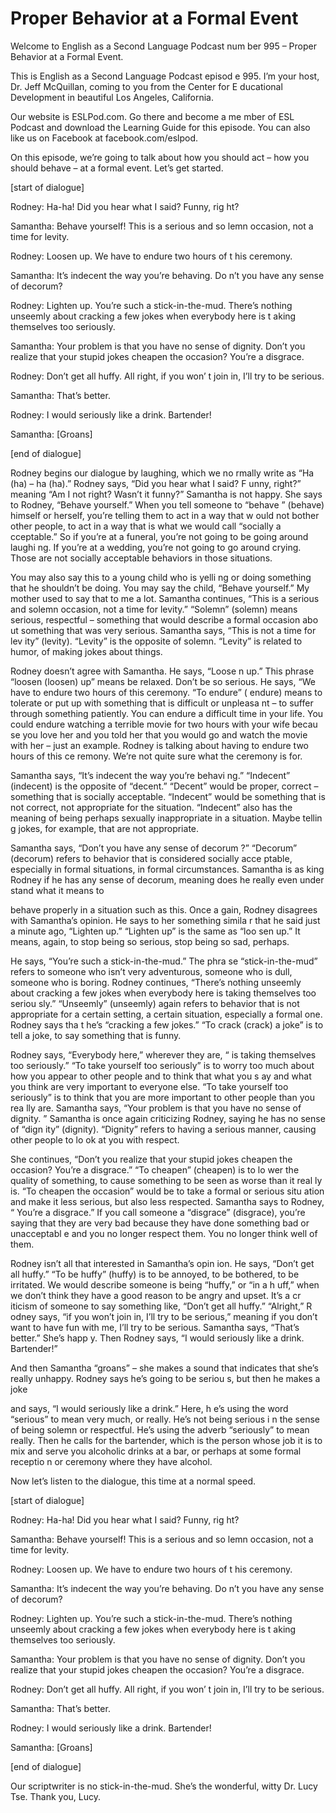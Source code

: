 # Proper Behavior at a Formal Event

Welcome to English as a Second Language Podcast num ber 995 – Proper Behavior at a Formal Event.

This is English as a Second Language Podcast episod e 995. I’m your host, Dr. Jeff McQuillan, coming to you from the Center for E ducational Development in beautiful Los Angeles, California.

Our website is ESLPod.com. Go there and become a me mber of ESL Podcast and download the Learning Guide for this episode. You can also like us on Facebook at facebook.com/eslpod.

On this episode, we’re going to talk about how you should act – how you should behave – at a formal event. Let’s get started.

[start of dialogue]

Rodney: Ha-ha! Did you hear what I said? Funny, rig ht?

Samantha: Behave yourself! This is a serious and so lemn occasion, not a time for levity.

Rodney: Loosen up. We have to endure two hours of t his ceremony.

Samantha: It’s indecent the way you’re behaving. Do n’t you have any sense of decorum?

Rodney: Lighten up. You’re such a stick-in-the-mud.  There’s nothing unseemly about cracking a few jokes when everybody here is t aking themselves too seriously.

Samantha: Your problem is that you have no sense of  dignity. Don’t you realize that your stupid jokes cheapen the occasion? You’re  a disgrace.

Rodney: Don’t get all huffy. All right, if you won’ t join in, I’ll try to be serious.

Samantha: That’s better.

Rodney: I would seriously like a drink. Bartender!

Samantha: [Groans]

 [end of dialogue]

Rodney begins our dialogue by laughing, which we no rmally write as “Ha (ha) – ha (ha).” Rodney says, “Did you hear what I said? F unny, right?” meaning “Am I not right? Wasn’t it funny?” Samantha is not happy.  She says to Rodney, “Behave yourself.” When you tell someone to “behave ” (behave) himself or herself, you’re telling them to act in a way that w ould not bother other people, to act in a way that is what we would call “socially a cceptable.” So if you’re at a funeral, you’re not going to be going around laughi ng. If you’re at a wedding, you’re not going to go around crying. Those are not  socially acceptable behaviors in those situations.

You may also say this to a young child who is yelli ng or doing something that he shouldn’t be doing. You may say the child, “Behave yourself.” My mother used to say that to me a lot. Samantha continues, “This is a serious and solemn occasion, not a time for levity.” “Solemn” (solemn)  means serious, respectful – something that would describe a formal occasion abo ut something that was very serious. Samantha says, “This is not a time for lev ity” (levity). “Levity” is the opposite of solemn. “Levity” is related to humor, of making jokes about things.

Rodney doesn’t agree with Samantha. He says, “Loose n up.” This phrase “loosen (loosen) up” means be relaxed. Don’t be so serious. He says, “We have to endure two hours of this ceremony. “To endure” ( endure) means to tolerate or put up with something that is difficult or unpleasa nt – to suffer through something patiently. You can endure a difficult time in your life. You could endure watching a terrible movie for two hours with your wife becau se you love her and you told her that you would go and watch the movie with her – just an example. Rodney is talking about having to endure two hours of this ce remony. We’re not quite sure what the ceremony is for.

Samantha says, “It’s indecent the way you’re behavi ng.” “Indecent” (indecent) is the opposite of “decent.” “Decent” would be proper,  correct – something that is socially acceptable. “Indecent” would be something that is not correct, not appropriate for the situation. “Indecent” also has the meaning of being perhaps sexually inappropriate in a situation. Maybe tellin g jokes, for example, that are not appropriate.

Samantha says, “Don’t you have any sense of decorum ?” “Decorum” (decorum) refers to behavior that is considered socially acce ptable, especially in formal situations, in formal circumstances. Samantha is as king Rodney if he has any sense of decorum, meaning does he really even under stand what it means to

behave properly in a situation such as this. Once a gain, Rodney disagrees with Samantha’s opinion. He says to her something simila r that he said just a minute ago, “Lighten up.” “Lighten up” is the same as “loo sen up.” It means, again, to stop being so serious, stop being so sad, perhaps.

He says, “You’re such a stick-in-the-mud.” The phra se “stick-in-the-mud” refers to someone who isn’t very adventurous, someone who is dull, someone who is boring. Rodney continues, “There’s nothing unseemly  about cracking a few jokes when everybody here is taking themselves too seriou sly.” “Unseemly” (unseemly) again refers to behavior that is not appropriate for a certain setting, a certain situation, especially a formal one. Rodney says tha t he’s “cracking a few jokes.” “To crack (crack) a joke” is to tell a joke, to say  something that is funny.

Rodney says, “Everybody here,” wherever they are, “ is taking themselves too seriously.” “To take yourself too seriously” is to worry too much about how you appear to other people and to think that what you s ay and what you think are very important to everyone else. “To take yourself too seriously” is to think that you are more important to other people than you rea lly are. Samantha says, “Your problem is that you have no sense of dignity. ” Samantha is once again criticizing Rodney, saying he has no sense of “dign ity” (dignity). “Dignity” refers to having a serious manner, causing other people to lo ok at you with respect.

She continues, “Don’t you realize that your stupid jokes cheapen the occasion? You’re a disgrace.” “To cheapen” (cheapen) is to lo wer the quality of something, to cause something to be seen as worse than it real ly is. “To cheapen the occasion” would be to take a formal or serious situ ation and make it less serious, but also less respected. Samantha says to Rodney, “ You’re a disgrace.” If you call someone a “disgrace” (disgrace), you’re saying  that they are very bad because they have done something bad or unacceptabl e and you no longer respect them. You no longer think well of them.

Rodney isn’t all that interested in Samantha’s opin ion. He says, “Don’t get all huffy.” “To be huffy” (huffy) is to be annoyed, to be bothered, to be irritated. We would describe someone is being “huffy,” or “in a h uff,” when we don’t think they have a good reason to be angry and upset. It’s a cr iticism of someone to say something like, “Don’t get all huffy.” “Alright,” R odney says, “if you won’t join in, I’ll try to be serious,” meaning if you don’t want to have fun with me, I’ll try to be serious. Samantha says, “That’s better.” She’s happ y. Then Rodney says, “I would seriously like a drink. Bartender!”

And then Samantha “groans” – she makes a sound that  indicates that she’s really unhappy. Rodney says he’s going to be seriou s, but then he makes a joke

and says, “I would seriously like a drink.” Here, h e’s using the word “serious” to mean very much, or really. He’s not being serious i n the sense of being solemn or respectful. He’s using the adverb “seriously” to  mean really. Then he calls for the bartender, which is the person whose job it is to mix and serve you alcoholic drinks at a bar, or perhaps at some formal receptio n or ceremony where they have alcohol.

Now let’s listen to the dialogue, this time at a normal speed.

[start of dialogue]

Rodney: Ha-ha! Did you hear what I said? Funny, rig ht?

Samantha: Behave yourself! This is a serious and so lemn occasion, not a time for levity.

Rodney: Loosen up. We have to endure two hours of t his ceremony.

Samantha: It’s indecent the way you’re behaving. Do n’t you have any sense of decorum?

Rodney: Lighten up. You’re such a stick-in-the-mud.  There’s nothing unseemly about cracking a few jokes when everybody here is t aking themselves too seriously.

Samantha: Your problem is that you have no sense of  dignity. Don’t you realize that your stupid jokes cheapen the occasion? You’re  a disgrace.

Rodney: Don’t get all huffy. All right, if you won’ t join in, I’ll try to be serious.

Samantha: That’s better.

Rodney: I would seriously like a drink. Bartender!

Samantha: [Groans]

[end of dialogue]

Our scriptwriter is no stick-in-the-mud. She’s the wonderful, witty Dr. Lucy Tse. Thank you, Lucy.



